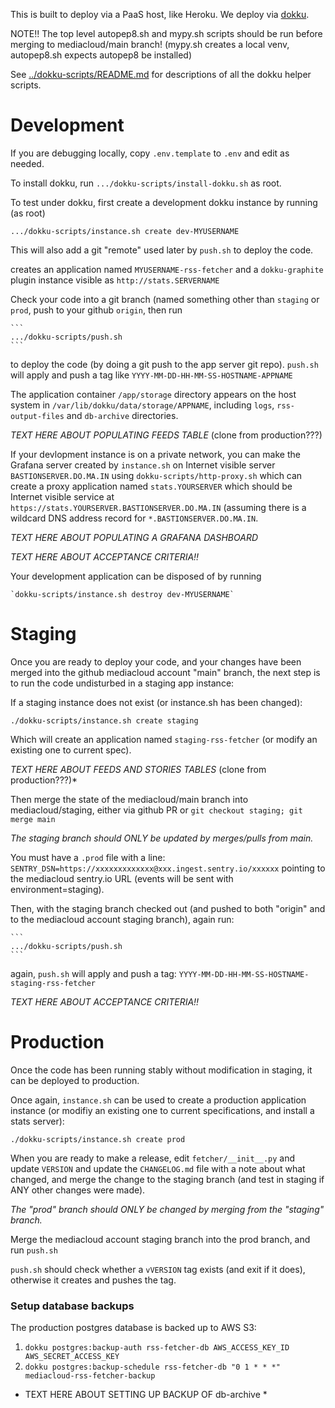 This is built to deploy via a PaaS host, like Heroku. We deploy via [dokku](https://dokku.com).

NOTE!! The top level autopep8.sh and mypy.sh scripts should be run
before merging to mediacloud/main branch!  (mypy.sh creates a local
venv, autopep8.sh expects autopep8 be installed)

See [../dokku-scripts/README.md](../dokku-scripts/README.md) for descriptions
of all the dokku helper scripts.

Development
===========

If you are debugging locally, copy `.env.template` to `.env` and edit as needed.

To install dokku, run `.../dokku-scripts/install-dokku.sh` as root.

To test under dokku, first create a development dokku instance by running (as root)

   ```
   .../dokku-scripts/instance.sh create dev-MYUSERNAME
   ```

This will also add a git "remote" used later by `push.sh` to deploy the code.

creates an application named `MYUSERNAME-rss-fetcher` and a `dokku-graphite` plugin instance visible
as `http://stats.SERVERNAME`

Check your code into a git branch (named something other than
`staging` or `prod`, push to your github `origin`, then run

    ```
    .../dokku-scripts/push.sh
    ```

to deploy the code (by doing a git push to the app server git repo).
`push.sh` will apply and push a tag like `YYYY-MM-DD-HH-MM-SS-HOSTNAME-APPNAME`

The application container `/app/storage` directory
appears on the host system in `/var/lib/dokku/data/storage/APPNAME`,
including `logs`, `rss-output-files` and `db-archive` directories.

*TEXT HERE ABOUT POPULATING FEEDS TABLE* (clone from production???)

If your devlopment instance is on a private network, you can make the
Grafana server created by `instance.sh` on Internet visible server
`BASTIONSERVER.DO.MA.IN` using `dokku-scripts/http-proxy.sh` which can
create a proxy application named `stats.YOURSERVER` which should be
Internet visible service at
`https://stats.YOURSERVER.BASTIONSERVER.DO.MA.IN` (assuming there is a
wildcard DNS address record for `*.BASTIONSERVER.DO.MA.IN`.

*TEXT HERE ABOUT POPULATING A GRAFANA DASHBOARD*

*TEXT HERE ABOUT ACCEPTANCE CRITERIA!!*

Your development application can be disposed of by running

    `dokku-scripts/instance.sh destroy dev-MYUSERNAME`


Staging
=======

Once you are ready to deploy your code, and your changes have been
merged into the github mediacloud account "main" branch, the next step
is to run the code undisturbed in a staging app instance:

If a staging instance does not exist (or instance.sh has been changed):

   ```
   ./dokku-scripts/instance.sh create staging
   ```

Which will create an application named `staging-rss-fetcher`
(or modify an existing one to current spec).

*TEXT HERE ABOUT FEEDS AND STORIES TABLES* (clone from production???)*

Then merge the state of the mediacloud/main branch into
mediacloud/staging, either via github PR or `git checkout staging; git
merge main`

*The staging branch should ONLY be updated by merges/pulls from main.*

You must have a `.prod` file with a line:
`SENTRY_DSN=https://xxxxxxxxxxxxx@xxx.ingest.sentry.io/xxxxxx`
pointing to the mediacloud sentry.io URL (events will be sent with
environment=staging).

Then, with the staging branch checked out (and pushed to both "origin"
and to the mediacloud account staging branch), again run:

    ```
    .../dokku-scripts/push.sh
    ```

again, `push.sh` will apply and push a tag: `YYYY-MM-DD-HH-MM-SS-HOSTNAME-staging-rss-fetcher`

*TEXT HERE ABOUT ACCEPTANCE CRITERIA!!*

Production
==========

Once the code has been running stably without modification in staging,
it can be deployed to production.

Once again, `instance.sh` can be used to create a production application instance
(or modifiy an existing one to current specifications, and install a stats server):

   ```
   ./dokku-scripts/instance.sh create prod
   ```

When you are ready to make a release, edit `fetcher/__init__.py` and
update `VERSION` and update the `CHANGELOG.md` file with a note about
what changed, and merge the change to the staging branch
(and test in staging if ANY other changes were made).

*The "prod" branch should ONLY be changed by merging from the "staging" branch.*

Merge the mediacloud account staging branch into the prod branch, and run `push.sh`

`push.sh` should check whether a `vVERSION` tag exists (and exit if it
does), otherwise it creates and pushes the tag.

### Setup database backups

The production postgres database is backed up to AWS S3:

1. `dokku postgres:backup-auth rss-fetcher-db AWS_ACCESS_KEY_ID AWS_SECRET_ACCESS_KEY`
2. `dokku postgres:backup-schedule rss-fetcher-db "0 1 * * *" mediacloud-rss-fetcher-backup`

* TEXT HERE ABOUT SETTING UP BACKUP OF db-archive *
